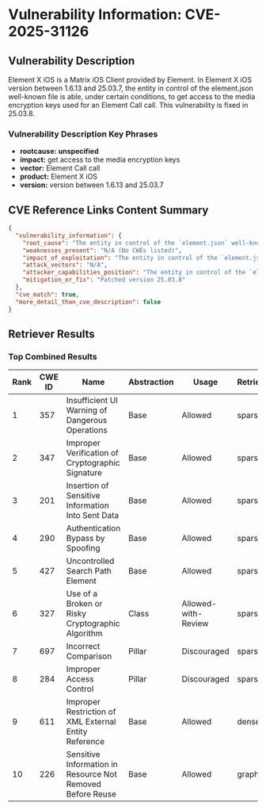 # Vulnerability Information: CVE-2025-31126

## Vulnerability Description
Element X iOS is a Matrix iOS Client provided by Element. In Element X iOS version between 1.6.13 and 25.03.7, the entity in control of the element.json well-known file is able, under certain conditions, to get access to the media encryption keys used for an Element Call call. This vulnerability is fixed in 25.03.8.

### Vulnerability Description Key Phrases
- **rootcause:** **unspecified**
- **impact:** get access to the media encryption keys
- **vector:** Element Call call
- **product:** Element X iOS
- **version:** version between 1.6.13 and 25.03.7

## CVE Reference Links Content Summary
```json
{
  "vulnerability_information": {
    "root_cause": "The entity in control of the `element.json` well-known file can access the media encryption keys used for an Element Call call.",
    "weaknesses_present": "N/A (No CWEs listed)",
    "impact_of_exploitation": "The entity in control of the `element.json` well-known file is able, under certain conditions, to get access to the media encryption keys used for an Element Call call.",
    "attack_vectors": "N/A",
    "attacker_capabilities_position": "The entity in control of the `element.json` well-known file.",
    "mitigation_or_fix": "Patched version 25.03.8"
  },
  "cve_match": true,
  "more_detail_than_cve_description": false
}
```

## Retriever Results

### Top Combined Results

| Rank | CWE ID | Name | Abstraction | Usage  | Retrievers | Individual Scores |
|------|--------|------|-------------|-------|------------|-------------------|
| 1 | 357 | Insufficient UI Warning of Dangerous Operations | Base | Allowed | sparse | 0.377 |
| 2 | 347 | Improper Verification of Cryptographic Signature | Base | Allowed | sparse | 0.367 |
| 3 | 201 | Insertion of Sensitive Information Into Sent Data | Base | Allowed | sparse | 0.362 |
| 4 | 290 | Authentication Bypass by Spoofing | Base | Allowed | sparse | 0.355 |
| 5 | 427 | Uncontrolled Search Path Element | Base | Allowed | sparse | 0.350 |
| 6 | 327 | Use of a Broken or Risky Cryptographic Algorithm | Class | Allowed-with-Review | sparse | 0.343 |
| 7 | 697 | Incorrect Comparison | Pillar | Discouraged | sparse | 0.339 |
| 8 | 284 | Improper Access Control | Pillar | Discouraged | sparse | 0.339 |
| 9 | 611 | Improper Restriction of XML External Entity Reference | Base | Allowed | dense | 0.413 |
| 10 | 226 | Sensitive Information in Resource Not Removed Before Reuse | Base | Allowed | graph | 0.002 |

